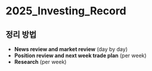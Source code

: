 # 2025_Investing_Record

## 정리 방법
- **News review and market review** (day by day)
- **Position review and next week trade plan** (per week)
- **Research** (per week)
